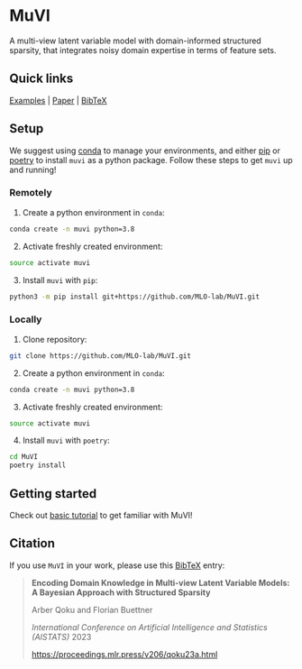 # MuVI

A multi-view latent variable model with domain-informed structured sparsity, that integrates noisy domain expertise in terms of feature sets.

## Quick links

[Examples](examples/1_basic_tutorial.ipynb) | [Paper](https://proceedings.mlr.press/v206/qoku23a/qoku23a.pdf) | [BibTeX](citation.bib)

## Setup

We suggest using [conda](https://docs.conda.io/en/latest/miniconda.html) to manage your environments, and either [pip](https://pypi.org/project/pip/) or [poetry](https://python-poetry.org/) to install `muvi` as a python package. Follow these steps to get `muvi` up and running!

### Remotely

1. Create a python environment in `conda`:

```bash
conda create -n muvi python=3.8
```

2. Activate freshly created environment:

```bash
source activate muvi
```

3. Install `muvi` with `pip`:

```bash
python3 -m pip install git+https://github.com/MLO-lab/MuVI.git
```

### Locally

1. Clone repository:

```bash
git clone https://github.com/MLO-lab/MuVI.git
```

2. Create a python environment in `conda`:

```bash
conda create -n muvi python=3.8
```

3. Activate freshly created environment:

```bash
source activate muvi
```

4. Install `muvi` with `poetry`:

```bash
cd MuVI
poetry install
```

## Getting started

Check out [basic tutorial](examples/1_basic_tutorial.ipynb) to get familiar with MuVI!

## Citation

If you use `MuVI` in your work, please use this [BibTeX](citation.bib) entry:

> **Encoding Domain Knowledge in Multi-view Latent Variable Models: A Bayesian Approach with Structured Sparsity**
>
> Arber Qoku and Florian Buettner
>
> _International Conference on Artificial Intelligence and Statistics (AISTATS)_ 2023
>
> <https://proceedings.mlr.press/v206/qoku23a.html>
